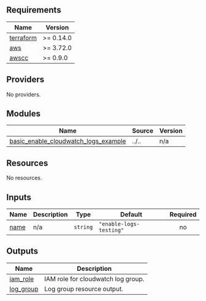 <!-- BEGIN_TF_DOCS -->
## Requirements

| Name | Version |
|------|---------|
| <a name="requirement_terraform"></a> [terraform](#requirement\_terraform) | >= 0.14.0 |
| <a name="requirement_aws"></a> [aws](#requirement\_aws) | >= 3.72.0 |
| <a name="requirement_awscc"></a> [awscc](#requirement\_awscc) | >= 0.9.0 |

## Providers

No providers.

## Modules

| Name | Source | Version |
|------|--------|---------|
| <a name="module_basic_enable_cloudwatch_logs_example"></a> [basic\_enable\_cloudwatch\_logs\_example](#module\_basic\_enable\_cloudwatch\_logs\_example) | ../.. | n/a |

## Resources

No resources.

## Inputs

| Name | Description | Type | Default | Required |
|------|-------------|------|---------|:--------:|
| <a name="input_name"></a> [name](#input\_name) | n/a | `string` | `"enable-logs-testing"` | no |

## Outputs

| Name | Description |
|------|-------------|
| <a name="output_iam_role"></a> [iam\_role](#output\_iam\_role) | IAM role for cloudwatch log group. |
| <a name="output_log_group"></a> [log\_group](#output\_log\_group) | Log group resource output. |
<!-- END_TF_DOCS -->